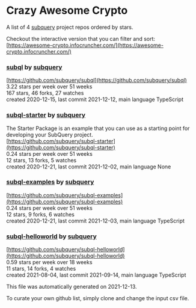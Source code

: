 # Crazy Awesome Crypto
A list of 4 [subquery](https://github.com/subquery) project repos ordered by stars.  

Checkout the interactive version that you can filter and sort: 
[https://awesome-crypto.infocruncher.com/](https://awesome-crypto.infocruncher.com/)  


### [subql](https://github.com/subquery/subql) by [subquery](https://github.com/subquery)  
  
[https://github.com/subquery/subql](https://github.com/subquery/subql)  
3.22 stars per week over 51 weeks  
167 stars, 46 forks, 27 watches  
created 2020-12-15, last commit 2021-12-12, main language TypeScript  


### [subql-starter](https://github.com/subquery/subql-starter) by [subquery](https://github.com/subquery)  
The Starter Package is an example that you can use as a starting point for developing your SubQuery project.  
[https://github.com/subquery/subql-starter](https://github.com/subquery/subql-starter)  
0.24 stars per week over 51 weeks  
12 stars, 13 forks, 5 watches  
created 2020-12-21, last commit 2021-12-02, main language None  


### [subql-examples](https://github.com/subquery/subql-examples) by [subquery](https://github.com/subquery)  
  
[https://github.com/subquery/subql-examples](https://github.com/subquery/subql-examples)  
0.24 stars per week over 51 weeks  
12 stars, 9 forks, 6 watches  
created 2020-12-21, last commit 2021-12-03, main language TypeScript  


### [subql-helloworld](https://github.com/subquery/subql-helloworld) by [subquery](https://github.com/subquery)  
  
[https://github.com/subquery/subql-helloworld](https://github.com/subquery/subql-helloworld)  
0.59 stars per week over 18 weeks  
11 stars, 14 forks, 4 watches  
created 2021-08-04, last commit 2021-09-14, main language TypeScript  


This file was automatically generated on 2021-12-13.  

To curate your own github list, simply clone and change the input csv file.  